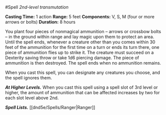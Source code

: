 #Spell
*2nd-level transmutation*

**Casting Time:** 1 action
**Range:** 5 feet
**Components:** V, S, M (four or more arrows or bolts)
**Duration:** 8 hours

You plant four pieces of nonmagical ammunition – arrows or crossbow bolts – in the ground within range and lay magic upon them to protect an area. Until the spell ends, whenever a creature other than you comes within 30 feet of the ammunition for the first time on a turn or ends its turn there, one piece of ammunition flies up to strike it. The creature must succeed on a Dexterity saving throw or take 1d6 piercing damage. The piece of ammunition is then destroyed. The spell ends when no ammunition remains.

When you cast this spell, you can designate any creatures you choose, and the spell ignores them.

***At Higher Levels.*** When you cast this spell using a spell slot of 3rd level or higher, the amount of ammunition that can be affected increases by two for each slot level above 2nd.

***Spell Lists.*** [[dnd5e/Spells/Ranger\|Ranger]]